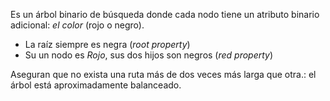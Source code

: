 Es un árbol binario de búsqueda donde cada nodo tiene un atributo binario adicional: *el color* (rojo o negro).

- La raíz siempre es negra (*root property*)
- Su un nodo es *Rojo*, sus dos hijos son negros (*red property*)

Aseguran que no exista una ruta más de dos veces más larga que otra.: el árbol está aproximadamente balanceado.

